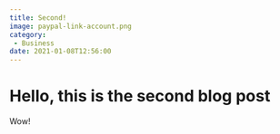 ```yaml
---
title: Second!
image: paypal-link-account.png
category:
 - Business
date: 2021-01-08T12:56:00
---
```


# Hello, this is the second blog post

Wow!
